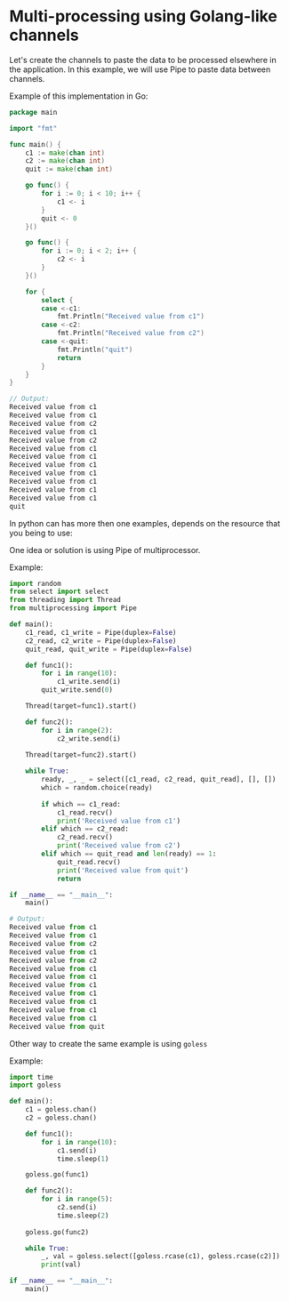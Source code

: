 # Multi-processing using Golang-like channels

Let's create the channels to paste the data to be processed elsewhere in the application.
In this example, we will use Pipe to paste data between channels.

Example of this implementation in Go:

```go
package main

import "fmt"

func main() {
    c1 := make(chan int)
    c2 := make(chan int)
    quit := make(chan int)

    go func() {
        for i := 0; i < 10; i++ {
            c1 <- i
        }
        quit <- 0
    }()

    go func() {
        for i := 0; i < 2; i++ {
            c2 <- i
        }
    }()

    for {
        select {
        case <-c1:
            fmt.Println("Received value from c1")
        case <-c2:
            fmt.Println("Received value from c2")
        case <-quit:
            fmt.Println("quit")
            return
        }
    }
}

// Output:
Received value from c1
Received value from c1
Received value from c2
Received value from c1
Received value from c2
Received value from c1
Received value from c1
Received value from c1
Received value from c1
Received value from c1
Received value from c1
Received value from c1
quit
```
In python can has more then one examples, depends on the resource that you being to use:

One idea or solution is using Pipe of multiprocessor.

Example:

```python
import random
from select import select
from threading import Thread
from multiprocessing import Pipe

def main():
    c1_read, c1_write = Pipe(duplex=False)
    c2_read, c2_write = Pipe(duplex=False)
    quit_read, quit_write = Pipe(duplex=False)

    def func1():        
        for i in range(10):
            c1_write.send(i)
        quit_write.send(0)

    Thread(target=func1).start()

    def func2():        
        for i in range(2):
            c2_write.send(i)
    
    Thread(target=func2).start()

    while True:
        ready, _, _ = select([c1_read, c2_read, quit_read], [], [])
        which = random.choice(ready)
        
        if which == c1_read:
            c1_read.recv()
            print('Received value from c1')
        elif which == c2_read:
            c2_read.recv()
            print('Received value from c2')
        elif which == quit_read and len(ready) == 1:
            quit_read.recv()
            print('Received value from quit')
            return

if __name__ == "__main__":
    main()

# Output:
Received value from c1
Received value from c1
Received value from c2
Received value from c1
Received value from c2
Received value from c1
Received value from c1
Received value from c1
Received value from c1
Received value from c1
Received value from c1
Received value from c1
Received value from quit
```

Other way to create the same example is using `goless`

Example:

```python
import time
import goless

def main():
    c1 = goless.chan()
    c2 = goless.chan()

    def func1():        
        for i in range(10):            
            c1.send(i)
            time.sleep(1)

    goless.go(func1)        

    def func2():
        for i in range(5):
            c2.send(i)
            time.sleep(2)
    
    goless.go(func2)

    while True:
        _, val = goless.select([goless.rcase(c1), goless.rcase(c2)])
        print(val)

if __name__ == "__main__":
    main()

```